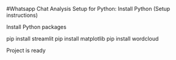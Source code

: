 #Whatsapp Chat Analysis
Setup for Python:
Install Python (Setup instructions)

Install Python packages

pip install streamlit 
pip install matplotlib
pip install wordcloud

Project is ready 

